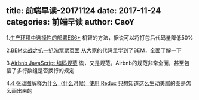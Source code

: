 title: 前端早读-20171124
date: 2017-11-24
categories: 前端早读
author: CaoY
---

1.[生产环境中选择性的部署ES6+](https://juejin.im/entry/5a1417c151882531926e59e2)
机智的方法，据说可以将打包后代码量降低50%

2.[BEM实战之扒一扒淘票票页面](https://juejin.im/post/5a1399b36fb9a0451b042a56)
从大家的代码里学到了BEM，全面了解一下

3.[Airbnb JavaScript 编码规范](http://www.css88.com/archives/8345)
诶，又是规范。Airbnb的规范非常全面，甚至包括了多行数组是否换行的规定

4.[4 张动图解释为什么（什么时候）使用 Redux](https://juejin.im/post/5a1791316fb9a0451238a0aa)
只想知道这么生动美腻的图是怎么画出来的